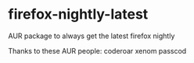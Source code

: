 firefox-nightly-latest
======================

AUR package to always get the latest firefox nightly

Thanks to these AUR people:
coderoar
xenom
passcod

